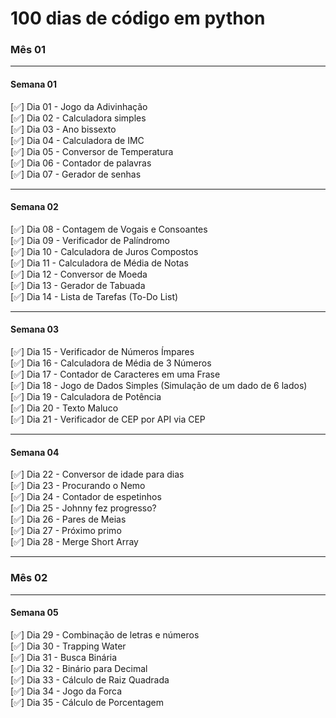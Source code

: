 # 100 dias de código em python

### Mês 01

---

#### Semana 01

[✅] Dia 01 - Jogo da Adivinhação&nbsp;  
[✅] Dia 02 - Calculadora simples&nbsp;  
[✅] Dia 03 - Ano bissexto&nbsp;  
[✅] Dia 04 - Calculadora de IMC&nbsp;  
[✅] Dia 05 - Conversor de Temperatura&nbsp;  
[✅] Dia 06 - Contador de palavras&nbsp;  
[✅] Dia 07 - Gerador de senhas&nbsp;

---

#### Semana 02

[✅] Dia 08 - Contagem de Vogais e Consoantes&nbsp;  
[✅] Dia 09 - Verificador de Palíndromo&nbsp;  
[✅] Dia 10 - Calculadora de Juros Compostos&nbsp;  
[✅] Dia 11 - Calculadora de Média de Notas&nbsp;  
[✅] Dia 12 - Conversor de Moeda&nbsp;  
[✅] Dia 13 - Gerador de Tabuada&nbsp;  
[✅] Dia 14 - Lista de Tarefas (To-Do List)&nbsp;

---

#### Semana 03

[✅] Dia 15 - Verificador de Números Ímpares&nbsp;  
[✅] Dia 16 - Calculadora de Média de 3 Números&nbsp;  
[✅] Dia 17 - Contador de Caracteres em uma Frase&nbsp;  
[✅] Dia 18 - Jogo de Dados Simples (Simulação de um dado de 6 lados)&nbsp;  
[✅] Dia 19 - Calculadora de Potência&nbsp;  
[✅] Dia 20 - Texto Maluco&nbsp;  
[✅] Dia 21 - Verificador de CEP por API via CEP&nbsp;

---

#### Semana 04

[✅] Dia 22 - Conversor de idade para dias&nbsp;  
[✅] Dia 23 - Procurando o Nemo&nbsp;  
[✅] Dia 24 - Contador de espetinhos&nbsp;  
[✅] Dia 25 - Johnny fez progresso?&nbsp;  
[✅] Dia 26 - Pares de Meias&nbsp;  
[✅] Dia 27 - Próximo primo&nbsp;  
[✅] Dia 28 - Merge Short Array&nbsp;

---

### Mês 02

---

#### Semana 05

[✅] Dia 29 - Combinação de letras e números&nbsp;  
[✅] Dia 30 - Trapping Water&nbsp;  
[✅] Dia 31 - Busca Binária&nbsp;  
[✅] Dia 32 - Binário para Decimal&nbsp;  
[✅] Dia 33 - Cálculo de Raiz Quadrada&nbsp;  
[✅] Dia 34 - Jogo da Forca&nbsp;  
[✅] Dia 35 - Cálculo de Porcentagem&nbsp;
